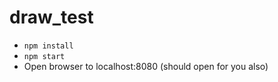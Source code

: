 # draw_test

* `npm install`
* `npm start`
* Open browser to localhost:8080 (should open for you also)
